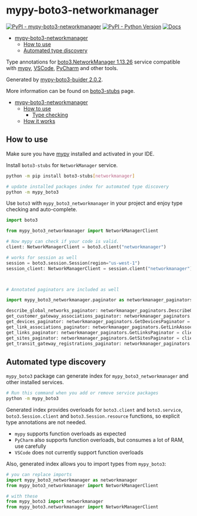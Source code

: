 # mypy-boto3-networkmanager

[![PyPI - mypy-boto3-networkmanager](https://img.shields.io/pypi/v/mypy-boto3-networkmanager.svg?color=blue)](https://pypi.org/project/mypy-boto3-networkmanager)
[![PyPI - Python Version](https://img.shields.io/pypi/pyversions/mypy-boto3-networkmanager.svg?color=blue)](https://pypi.org/project/mypy-boto3-networkmanager)
[![Docs](https://img.shields.io/readthedocs/mypy-boto3-builder.svg?color=blue)](https://mypy-boto3-builder.readthedocs.io/)

- [mypy-boto3-networkmanager](#mypy-boto3-networkmanager)
  - [How to use](#how-to-use)
  - [Automated type discovery](#automated-type-discovery)


Type annotations for
[boto3.NetworkManager 1.13.26](https://boto3.amazonaws.com/v1/documentation/api/1.13.26/reference/services/networkmanager.html#NetworkManager) service
compatible with [mypy](https://github.com/python/mypy), [VSCode](https://code.visualstudio.com/),
[PyCharm](https://www.jetbrains.com/pycharm/) and other tools.

Generated by [mypy-boto3-buider 2.0.2](https://github.com/vemel/mypy_boto3_builder).

More information can be found on [boto3-stubs](https://pypi.org/project/boto3-stubs/) page.

- [mypy-boto3-networkmanager](#mypy-boto3-networkmanager)
  - [How to use](#how-to-use)
    - [Type checking](#type-checking)
  - [How it works](#how-it-works)

## How to use

Make sure you have [mypy](https://github.com/python/mypy) installed and activated in your IDE.

Install `boto3-stubs` for `NetworkManager` service.

```bash
python -m pip install boto3-stubs[networkmanager]

# update installed packages index for automated type discovery
python -m mypy_boto3
```

Use `boto3` with `mypy_boto3_networkmanager` in your project and enjoy type checking and auto-complete.

```python
import boto3

from mypy_boto3_networkmanager import NetworkManagerClient

# Now mypy can check if your code is valid.
client: NetworkManagerClient = boto3.client("networkmanager")

# works for session as well
session = boto3.session.Session(region="us-west-1")
session_client: NetworkManagerClient = session.client("networkmanager")



# Annotated paginators are included as well

import mypy_boto3_networkmanager.paginator as networkmanager_paginators

describe_global_networks_paginator: networkmanager_paginators.DescribeGlobalNetworksPaginator = client.get_paginator("describe_global_networks")
get_customer_gateway_associations_paginator: networkmanager_paginators.GetCustomerGatewayAssociationsPaginator = client.get_paginator("get_customer_gateway_associations")
get_devices_paginator: networkmanager_paginators.GetDevicesPaginator = client.get_paginator("get_devices")
get_link_associations_paginator: networkmanager_paginators.GetLinkAssociationsPaginator = client.get_paginator("get_link_associations")
get_links_paginator: networkmanager_paginators.GetLinksPaginator = client.get_paginator("get_links")
get_sites_paginator: networkmanager_paginators.GetSitesPaginator = client.get_paginator("get_sites")
get_transit_gateway_registrations_paginator: networkmanager_paginators.GetTransitGatewayRegistrationsPaginator = client.get_paginator("get_transit_gateway_registrations")
```

## Automated type discovery

`mypy_boto3` package can generate index for `mypy_boto3_networkmanager` and other installed services.

```bash
# Run this command when you add or remove service packages
python -m mypy_boto3
```

Generated index provides overloads for `boto3.client` and `boto3.service`,
`boto3.Session.client` and `boto3.Session.resource` functions,
so explicit type annotations are not needed.

- `mypy` supports function overloads as expected
- `PyCharm` also supports function overloads, but consumes a lot of RAM, use carefully
- `VSCode` does not currently support function overloads

Also, generated index allows you to import types from `mypy_boto3`:

```python
# you can replace imports
import mypy_boto3_networkmanager as networkmanager
from mypy_boto3_networkmanager import NetworkManagerClient

# with these
from mypy_boto3 import networkmanager
from mypy_boto3.networkmanager import NetworkManagerClient
```
